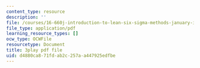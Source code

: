 ```yaml
---
content_type: resource
description: ''
file: /courses/16-660j-introduction-to-lean-six-sigma-methods-january-iap-2012/d4880ca871fdab2c257aa447925edfbe_F3tPapv5w48.pdf
file_type: application/pdf
learning_resource_types: []
ocw_type: OCWFile
resourcetype: Document
title: 3play pdf file
uid: d4880ca8-71fd-ab2c-257a-a447925edfbe
---
```

